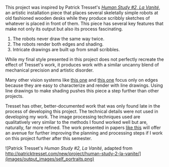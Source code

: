 This project was inspired by Patrick Tresset's [*Human Study #2, La Vanité*](http://patricktresset.com/new/project/human-study-2-la-vanite/), an artistic installation piece that places several skeletally simple robots at old fashioned wooden desks while they produce scribbly sketches of whatever is placed in front of them. This piece has several key features that make not only its output but also its process fascinating. 

1. The robots never draw the same way twice.
2. The robots render both edges and shading. 
3. Intricate drawings are built up from small scribbles. 

While my final style presented in this project does not perfectly recreate the effect of Tresset's work, it produces work with a similar uncanny blend of mechanical precision and artistic disorder. 

Many other vision systems like [this one](https://www.ri.cmu.edu/wp-content/uploads/2019/01/Li-Mengtian-WACV-2019-Photo-Sketching.pdf) and [this one](http://www.cs.umanitoba.ca/~durocher/research/pubs/lbadAIM2012.pdf) focus only on edges because they are easy to characterize and render with line drawings. Using line drawings to make shading pushes this piece a step further than other projects. 

Tresset has other, better-documented work that was only found late in the process of developing this project. The technical details were not used in developing my work. The image processing techniques used are qualitatively very similar to the methods I found worked well but are, naturally, far more refined. The work presented in papers [like this](https://www.sciencedirect.com/science/article/pii/S0097849313000149) will offer an avenue for further improving the planning and processing steps if I work on this project further after this semester. 

![Patrick Tresset's *Human Study #2, La Vanité*, adapted from http://patricktresset.com/new/project/human-study-2-la-vanite/](images/output_images/self_portraits.png)
